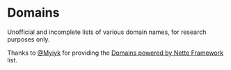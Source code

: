 # Domains
Unofficial and incomplete lists of various domain names, for research purposes only.

Thanks to [@Myiyk](https://github.com/Myiyk) for providing the [Domains powered by Nette Framework](https://gist.github.com/Myiyk/7589213) list.
